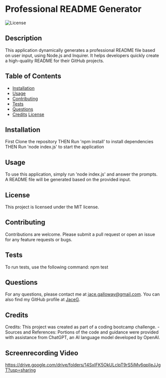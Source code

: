 # Professional README Generator

![License](https://img.shields.io/badge/License-MIT-blue.svg)

## Description
This application dynamically generates a professional README file based on user input, using Node.js and Inquirer. It helps developers quickly create a high-quality README for their GitHub projects.

## Table of Contents
- [Installation](#installation)
- [Usage](#usage)
- [Contributing](#contributing)
- [Tests](#tests)
- [Questions](#questions)
- [Credits](#credits)
[License](#license)

## Installation
First Clone the repository THEN Run 'npm install' to install dependencies THEN Run 'node index.js' to start the application

## Usage
To use this application, simply run 'node index.js' and answer the prompts. A README file will be generated based on the provided input.

## License

This project is licensed under the MIT license.

## Contributing
Contributions are welcome. Please submit a pull request or open an issue for any feature requests or bugs.

## Tests
To run tests, use the following command: npm test

## Questions
For any questions, please contact me at jace.galloway@gmail.com. You can also find my GitHub profile at [JaceG](https://github.com/JaceG).

## Credits
 Credits: This project was created as part of a coding bootcamp challenge. - Sources and References: Portions of the code and guidance were provided with assistance from ChatGPT, an AI language model developed by OpenAI.

 ## Screenrecording Video
https://drive.google.com/drive/folders/14SxIFK5OkULclpT9rS5iMv6qplleJJgT?usp=sharing
